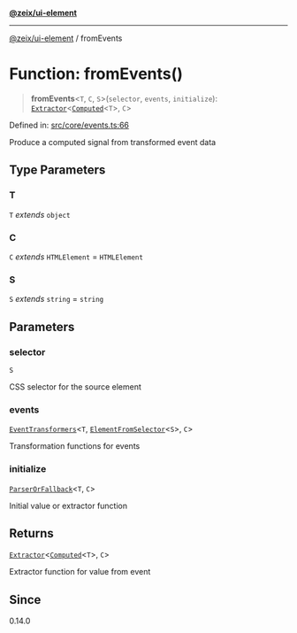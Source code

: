 [**@zeix/ui-element**](../README.md)

***

[@zeix/ui-element](../globals.md) / fromEvents

# Function: fromEvents()

> **fromEvents**\<`T`, `C`, `S`\>(`selector`, `events`, `initialize`): [`Extractor`](../type-aliases/Extractor.md)\<[`Computed`](../type-aliases/Computed.md)\<`T`\>, `C`\>

Defined in: [src/core/events.ts:66](https://github.com/zeixcom/ui-element/blob/c6a12f92c4afb67974fd3ace835c4c69a149176a/src/core/events.ts#L66)

Produce a computed signal from transformed event data

## Type Parameters

### T

`T` *extends* `object`

### C

`C` *extends* `HTMLElement` = `HTMLElement`

### S

`S` *extends* `string` = `string`

## Parameters

### selector

`S`

CSS selector for the source element

### events

[`EventTransformers`](../type-aliases/EventTransformers.md)\<`T`, [`ElementFromSelector`](../type-aliases/ElementFromSelector.md)\<`S`\>, `C`\>

Transformation functions for events

### initialize

[`ParserOrFallback`](../type-aliases/ParserOrFallback.md)\<`T`, `C`\>

Initial value or extractor function

## Returns

[`Extractor`](../type-aliases/Extractor.md)\<[`Computed`](../type-aliases/Computed.md)\<`T`\>, `C`\>

Extractor function for value from event

## Since

0.14.0

